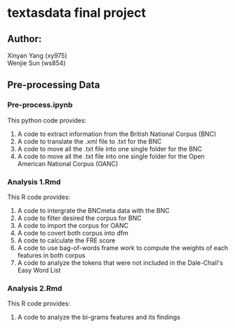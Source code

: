 # textasdata final project 
## Author: 
Xinyan Yang (xy975)  
Wenjie Sun (ws854)   

## Pre-processing Data
### Pre-process.ipynb
This python code provides:   
1) A code to extract information from the British National Corpus (BNC) 
2) A code to translate the .xml file to .txt for the BNC   
3) A code to move all the .txt file into one single folder for the BNC    
4) A code to move all the .txt file into one single folder for the Open American National Corpus (OANC)

### Analysis 1.Rmd
This R code provides:    
1) A code to intergrate the BNCmeta data with the BNC
2) A code to filter desired the corpus for BNC
3) A code to import the corpus for OANC 
4) A code to covert both corpus into dfm 
5) A code to calculate the FRE score 
6) A code to use bag-of-words frame work to compute the weights of each features in both corpus 
7) A code to analyze the tokens that were not included in the Dale-Chall's Easy Word List

### Analysis 2.Rmd  
This R code provides: 
1) A code to analyze the bi-grams features and its findings 

